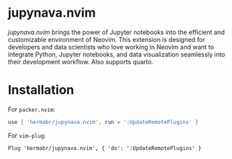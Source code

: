 # jupynava.nvim

*jupynava.nvim* brings the power of Jupyter notebooks into the efficient and customizable environment of Neovim. This extension is designed for developers and data scientists who love working in Neovim and want to integrate Python, Jupyter notebooks, and data visualization seamlessly into their development workflow. Also supports quarto.

# Installation

For `packer.nvim`:

```lua
use { 'hermabr/jupynava.nvim', run = ':UpdateRemotePlugins' }
```

For `vim-plug`:

```vim
Plug 'hermabr/jupynava.nvim', { 'do': ':UpdateRemotePlugins' }
```
